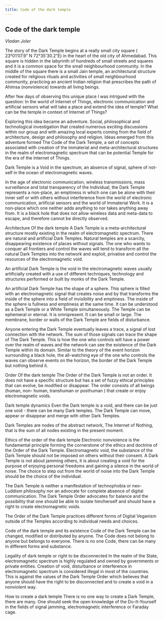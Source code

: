 ```yaml
---
title: Code of the dark temple
---
```


## Code of the dark temple
_Vladan Joler_

The story of the Dark Temple begins at a really small city square ( 23°01’07.9” N 72°35’30.2”E) in the heart of the old city of Ahmedabad. This square is hidden in the labyrinth of hundreds of small streets and squares and it is a common space for the small neighbourhood community. In the middle of the square there is a small Jain temple, an architectural structure created for religious rituals and activities of small neighbourhood community, practicing an ancient Indian religion that prescribes the path of Ahimsa (nonviolence) towards all living beings.

After few days of observing this unique place I was intrigued with the question: In the world of Internet of Things, electronic communication and artificial sensors what will take a place and extend the idea of temple? What can be the temple in context of Internet of Things?

Exploring this idea became an adventure. Social, philosophical and technological investigation that created numerous exciting discussions within our group and with amazing local experts coming from the field of architecture, design and philosophy and religion. Ideas emerged from  this adventure formed The Code of the Dark Temple, a set of concepts associated with creation of the immaterial
and meta-architectural structures in the realm of electromagnetic spectrum that can be potential Temple for the era of the Internet of Things.

Dark Temple is a Void in the spectrum, an absence of signal, sphere of not-self in the ocean of electromagnetic waves.

In the age of electronic communication, wireless transmissions, mass surveillance and total transparency of the Individual, the Dark Temple represents a non-place, an emptiness in which one can be alone with their inner self or with others without interference from the world of
electronic communication, artificial sensors and the world of Immaterial Work.   It is a non-place which one neither adds anything to nor takes anything away from. It is a black hole that does not allow wireless data and meta-data to escape, and therefore cannot be directly observed.

Architecture Of the dark temple
A Dark Temple is a meta-architectural structure mostly existing in the realm of electromagnetic spectrum.
There are natural and artificial Dark Temples. Natural temples are a scarcity, disappearing existence of places without signals. The one who wants to conquer all frontiers and control the waves will tend to transform all the natural Dark Temples into the network and exploit, privatise and control the resources of the electromagnetic void.

An artificial Dark Temple is the void in the electromagnetic waves usually artificially created with a use of different techniques, technology and structures performed or built by monks of the Dark Temple.

An artificial Dark Temple has the shape of a sphere. This sphere is filled with an electromagnetic signal that creates noise and by that transforms the inside of the sphere into a field of invisibility and emptiness. The inside of the sphere is fullness and emptiness at the same time. It can
be understood as a Dark Temple or a White Temple simultaneously. The Temple can be ephemeral or eternal. It is omnipresent. It can be small  or large. The membrane, border or walls of the Dark Temple are fields of disturbance.

Anyone entering the Dark Temple eventually leaves a trace, a signal of lost connection with the network. The sum of those signals can trace the shape of The Dark Temple. This is how the one who controls will have a power over the realm of waves and the network can see the existence
of the Dark Temple within its domain. Similar to the theory of the event horizon surrounding a black hole, the all-watching eye of the one who controls the waves can observe events on the horizon, the border of the Dark Temple but nothing behind it.

Order Of the dark temple
The Order of the Dark Temple is not an order. It does not have a specific structure but has a set of fuzzy ethical principles that can evolve, be modified or disappear. The order consists of all beings (human, non- human, transhuman or posthuman ) that create or enjoy electromagnetic voids.

Dark temple dynamics
Even the Dark temple is a void, and there can be just one void - there can be many Dark temples. The Dark Temple can move, appear or disappear and merge with other Dark Temples.

Dark Temples are nodes of the abstract network, The Internet of Nothing, that is the sum of all nodes existing in the present moment.

Ethics of the order of the dark temple
Electronic nonviolence is the fundamental principle forming the cornerstone of the ethics and doctrine of the Order of the Dark Temple. Electromagnetic void, the substance of the Dark Temple should not be imposed on others without their consent. A Dark Temple is not about jamming others,  it is about creating a void for the purpose of enjoying personal freedoms and gaining a silence in the world of noise. The choice to step out from the world of noise into the Dark Temple should be the choice of the individual.

The Dark Temple is neither a manifestation of technophobia or neo- Luddism philosophy nor an advocate for complete absence of digital communication. The Dark Temple Order advocates for balance and the possibility that one should be able to isolate him/herself and should have a right to create electromagnetic voids.

The Order of the Dark Temple practices different forms of Digital Veganism outside of the Temples according to individual needs and choices.

Code of the dark temple and its existence
Code of the Dark Temple can be changed, modified or distributed by anyone. The Code does not belong to anyone but belongs to everyone. There is no one Code, there can be many in different forms and substance.

Legality of dark temple or right to be disconnected
In the realm of the State, electromagnetic spectrum is highly regulated and owned by governments or private entities. Creation of void, disturbance or interference in electromagnetic spectrum is considered illegal in most of the countries. This is against the values of the Dark Temple Order which believes that anyone should have the right to be disconnected and to create a void in a nonviolent way.

How to create a dark temple
There is no one way to create a Dark Temple, there are many. One should seek the open knowledge of the Do-It-Yourself in the fields of signal jamming, electromagnetic interference or Faraday cage.